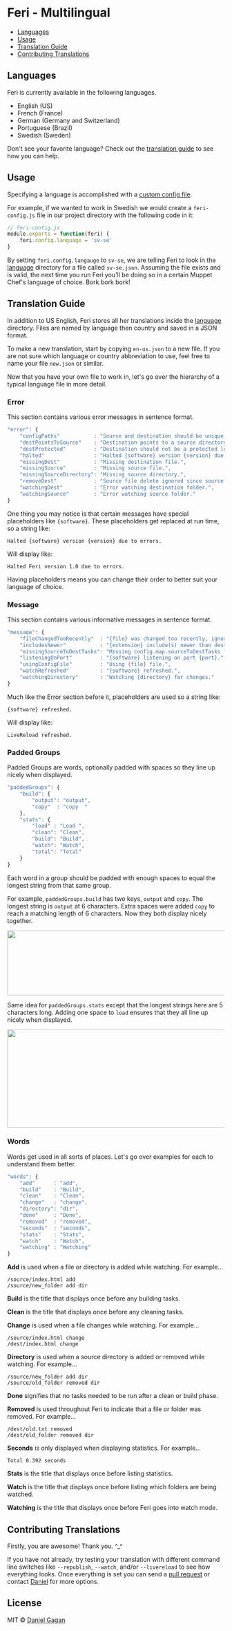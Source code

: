 # Feri - Multilingual

 * [Languages](#languages)
 * [Usage](#usage)
 * [Translation Guide](#translation-guide)
 * [Contributing Translations](#contributing-translations)

## Languages

Feri is currently available in the following languages.

 * English (US)
 * French (France)
 * German (Germany and Switzerland)
 * Portuguese (Brazil)
 * Swedish (Sweden)

Don't see your favorite language? Check out the [translation guide](#translation-guide) to see how you can help.

## Usage

Specifying a language is accomplished with a [custom config file](../README.md#custom-config-file).

For example, if we wanted to work in Swedish we would create a `feri-config.js` file in our project directory with the following code in it:

```js
// feri-config.js
module.exports = function(feri) {
    feri.config.language = 'sv-se'
}
```

By setting `feri.config.langauge` to `sv-se`, we are telling Feri to look in the [language](https://github.com/ForestMist/feri/tree/master/language) directory for a file called `sv-se.json`. Assuming the file exists and is valid, the next time you run Feri you'll be doing so in a certain Muppet Chef's language of choice. Bork bork bork!

## Translation Guide

In addition to US English, Feri stores all her translations inside the [language](https://github.com/ForestMist/feri/tree/master/language) directory. Files are named by language then country and saved in a JSON format.

To make a new translation, start by copying `en-us.json` to a new file. If you are not sure which language or country abbreviation to use, feel free to name your file `new.json` or similar.

Now that you have your own file to work in, let's go over the hierarchy of a typical language file in more detail.

### Error

This section contains various error messages in sentence format.

```js
"error": {
    "configPaths"           : "Source and destination should be unique and not nested within each other.",
    "destPointsToSource"    : "Destination points to a source directory.",
    "destProtected"         : "Destination should not be a protected location like {path}.",
    "halted"                : "Halted {software} version {version} due to errors.",
    "missingDest"           : "Missing destination file.",
    "missingSource"         : "Missing source file.",
    "missingSourceDirectory": "Missing source directory.",
    "removeDest"            : "Source file delete ignored since source files should never be harmed.",
    "watchingDest"          : "Error watching destination folder.",
    "watchingSource"        : "Error watching source folder."
}
```

One thing you may notice is that certain messages have special placeholders like `{software}`. These placeholders get replaced at run time, so a string like:

```
Halted {software} version {version} due to errors.
```

Will display like:

```
Halted Feri version 1.0 due to errors.
```

Having placeholders means you can change their order to better suit your language of choice.

### Message

This section contains various informative messages in sentence format.

```js
"message": {
    "fileChangedTooRecently"  : "{file} was changed too recently, ignoring.",
    "includesNewer"           : "{extension} include(s) newer than destination file.",
    "missingSourceToDestTasks": "Missing config.map.sourceToDestTasks for the following file types:",
    "listeningOnPort"         : "{software} listening on port {port}.",
    "usingConfigFile"         : "Using {file} file.",
    "watchRefreshed"          : "{software} refreshed.",
    "watchingDirectory"       : "Watching {directory} for changes."
}
```

Much like the Error section before it, placeholders are used so a string like:

```
{software} refreshed.
```

Will display like:

```
LiveReload refreshed.
```

### Padded Groups

Padded Groups are words, optionally padded with spaces so they line up nicely when displayed.

```js
"paddedGroups": {
    "build": {
        "output": "output",
        "copy"  : "copy  "
    },
    "stats": {
        "load" : "Load ",
        "clean": "Clean",
        "build": "Build",
        "watch": "Watch",
        "total": "Total"
    }
}
```

Each word in a group should be padded with enough spaces to equal the longest string from that same group.

For example, `paddedGroups.build` has two keys, `output` and `copy`. The longest string is `output` at 6 characters. Extra spaces were added `copy` to reach a matching length of 6 characters. Now they both display nicely together.

<img src="https://raw.githubusercontent.com/ForestMist/feri/master/images/translation-guide-build.png" width="918" height="150" alt="">

Same idea for `paddedGroups.stats` except that the longest strings here are 5 characters long. Adding one space to `load` ensures that they all line up nicely when displayed.

<img src="https://raw.githubusercontent.com/ForestMist/feri/master/images/translation-guide-stats.png" width="918" height="227" alt="">

### Words

Words get used in all sorts of places. Let's go over examples for each to understand them better.

```js
"words": {
    "add"      : "add",
    "build"    : "Build",
    "clean"    : "Clean",
    "change"   : "change",
    "directory": "dir",
    "done"     : "Done",
    "removed"  : "removed",
    "seconds"  : "seconds",
    "stats"    : "Stats",
    "watch"    : "Watch",
    "watching" : "Watching"
}
```

**Add** is used when a file or directory is added while watching. For example...

```
/source/index.html add
/source/new_folder add dir
```

**Build** is the title that displays once before any building tasks.

**Clean** is the title that displays once before any cleaning tasks.

**Change** is used when a file changes while watching. For example...

```
/source/index.html change
/dest/index.html change
```

**Directory** is used when a source directory is added or removed while watching. For example...

```
/source/new_folder add dir
/source/old_folder removed dir
```

**Done** signifies that no tasks needed to be run after a clean or build phase.

**Removed** is used throughout Feri to indicate that a file or folder was removed. For example...

```
/dest/old.txt removed
/dest/old_folder removed dir
```

**Seconds** is only displayed when displaying statistics. For example...

```
Total 0.392 seconds
```

**Stats** is the title that displays once before listing statistics.

**Watch** is the title that displays once before listing which folders are being watched.

**Watching** is the title that displays once before Feri goes into watch mode.

## Contributing Translations

Firstly, you are awesome! Thank you. ^_^

If you have not already, try testing your translation with different command line switches like `--republish`, `--watch`, and/or `--livereload` to see how everything looks. Once everything is set you can send a [pull request](https://github.com/ForestMist/feri/pulls) or contact [Daniel](https://forestmist.org/about) for more options.

## License

MIT © [Daniel Gagan](https://forestmist.org)